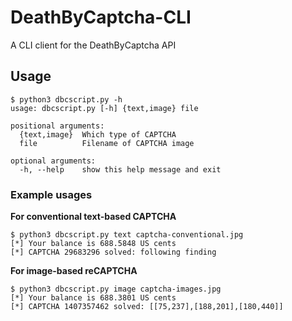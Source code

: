 # DeathByCaptcha-CLI
A CLI client for the DeathByCaptcha API

## Usage

```console
$ python3 dbcscript.py -h
usage: dbcscript.py [-h] {text,image} file

positional arguments:
  {text,image}  Which type of CAPTCHA
  file          Filename of CAPTCHA image

optional arguments:
  -h, --help    show this help message and exit
```


### Example usages

__For conventional text-based CAPTCHA__
```console
$ python3 dbcscript.py text captcha-conventional.jpg
[*] Your balance is 688.5848 US cents
[*] CAPTCHA 29683296 solved: following finding
```

__For image-based reCAPTCHA__
```console
$ python3 dbcscript.py image captcha-images.jpg
[*] Your balance is 688.3801 US cents
[*] CAPTCHA 1407357462 solved: [[75,237],[188,201],[180,440]]
```
